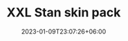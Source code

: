 ---
title: "XXL Stan skin pack"
date: 2023-01-09T23:07:26+06:00
draft: false
description: A skin pack which turns my Discord server's members into the cardboard-version of their skin!
---